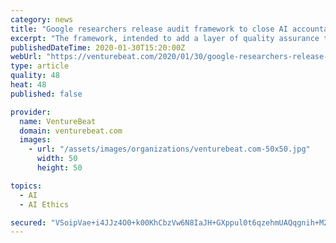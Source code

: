 ```yaml
---
category: news
title: "Google researchers release audit framework to close AI accountability gap"
excerpt: "The framework, intended to add a layer of quality assurance to businesses launching AI, translates into practice values often espoused in AI ethics principles and tackles an accountability gap authors say exists in corporate AI today. The work, titled “Closing the AI Accountability Gap: Defining an End-to-End Framework for Internal ..."
publishedDateTime: 2020-01-30T15:20:00Z
webUrl: "https://venturebeat.com/2020/01/30/google-researchers-release-audit-framework-to-close-ai-accountability-gap/"
type: article
quality: 48
heat: 48
published: false

provider:
  name: VentureBeat
  domain: venturebeat.com
  images:
    - url: "/assets/images/organizations/venturebeat.com-50x50.jpg"
      width: 50
      height: 50

topics:
  - AI
  - AI Ethics

secured: "VSoipVae+i4JJz4O0+k00KhCbzVw6N8IaJH+GXppul0t6qzehmUAQqgnih+M2E0M/VgzaVs0SlVziavgolZmJSyjlyOomqSG14wNDq9njn7dLwjCzFnVxWibLry/Bu4xGHpbx53DGWKRuemFfyb9GMyG8wM2kQcoQ28HsXAessAeUlvxHI3rEnCHqp4QAT5uguQtiYffk8RGqAJT3aDdQFGWguvrT+xA9Dc+rYYUHTDt2bUuqXs/3NVueuxXz9HkEBeS5iEvqzWT/QFKct7uK0NPjaK7ArwAfw7dCyZHcZzuqF5eu/jfx2d8W5E2B7AO952kGo+gDzHu6216uVuOBXfLV45ucqxhbiqrLbyk4kXA07jHYLljfp223y32/41Upt5nWXGHqZOX0We06pxOe8uL/2mWUcCK7EeiMkqn9PNlSaSitthcgWLga2e3PCgI4/WXdZJPTQ8zk2nW043w/2iyCXh4nyIFB32grAg8iNE=;mLVgsHD65xZeRBEQh2besw=="
---
```


